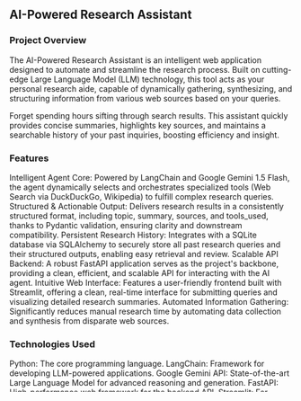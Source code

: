 ## AI-Powered Research Assistant
### Project Overview
The AI-Powered Research Assistant is an intelligent web application designed to automate and streamline the research process. Built on cutting-edge Large Language Model (LLM) technology, this tool acts as your personal research aide, capable of dynamically gathering, synthesizing, and structuring information from various web sources based on your queries.

Forget spending hours sifting through search results. This assistant quickly provides concise summaries, highlights key sources, and maintains a searchable history of your past inquiries, boosting efficiency and insight.

### Features
Intelligent Agent Core: Powered by LangChain and Google Gemini 1.5 Flash, the agent dynamically selects and orchestrates specialized tools (Web Search via DuckDuckGo, Wikipedia) to fulfill complex research queries.
Structured & Actionable Output: Delivers research results in a consistently structured format, including topic, summary, sources, and tools_used, thanks to Pydantic validation, ensuring clarity and downstream compatibility.
Persistent Research History: Integrates with a SQLite database via SQLAlchemy to securely store all past research queries and their structured outputs, enabling easy retrieval and review.
Scalable API Backend: A robust FastAPI application serves as the project's backbone, providing a clean, efficient, and scalable API for interacting with the AI agent.
Intuitive Web Interface: Features a user-friendly frontend built with Streamlit, offering a clean, real-time interface for submitting queries and visualizing detailed research summaries.
Automated Information Gathering: Significantly reduces manual research time by automating data collection and synthesis from disparate web sources.
### Technologies Used
Python: The core programming language.
LangChain: Framework for developing LLM-powered applications.
Google Gemini API: State-of-the-art Large Language Model for advanced reasoning and generation.
FastAPI: High-performance web framework for the backend API.
Streamlit: For creating the interactive web user interface.
Pydantic: For data validation and structured output.
SQLAlchemy: Python SQL toolkit and Object-Relational Mapper (ORM) for database interaction.
SQLite: Lightweight, file-based database for persistent storage.
python-dotenv: For managing environment variables (API keys).
DuckDuckGoSearchRun, WikipediaQueryRun: LangChain community tools for web scraping and information retrieval.
### Getting Started
Follow these steps to set up and run the AI-Powered Research Assistant locally.

Prerequisites
Python 3.9+
An API key from Google AI Studio for Gemini access.
(Optional, but recommended for more advanced search): API keys for services like Google Search API or SerpAPI if you extend tools.py beyond DuckDuckGo/Wikipedia.
Installation
Clone the repository:

git clone [repolink](https://github.com/Rishav-R03/AI-Research-Agent)
cd AI-Research-Agent
Create a virtual environment (recommended):

Bash

python -m venv venv
source venv/bin/activate  # On Windows: `venv\Scripts\activate`
Install dependencies:

Bash

pip install -r requirements.txt
(If you don't have a requirements.txt yet, you can generate one after installing everything with pip freeze > requirements.txt)

Minimum required packages:

langchain-google-genai
langchain-community
fastapi
uvicorn
streamlit
requests
python-dotenv
pydantic~=2.0
sqlalchemy
greenlet # often needed for SQLAlchemy
Configuration
Create a .env file: In the root directory of your project, create a file named .env and add your Google Gemini API key:
Code snippet

GOOGLE_API_KEY="<Enter_your_key>"
Replace "YOUR_GOOGLE_GEMINI_API_KEY" with your actual key.
Running the Application
This project consists of two main components: a FastAPI backend (API server) and a Streamlit frontend (web interface).

Start the FastAPI Backend:
Open your terminal and run:

Bash

uvicorn server:app --reload --port 8000
This will start the API server, typically accessible at http://localhost:8000. Keep this terminal open.

Start the Streamlit Frontend:
Open a new terminal, navigate to your project directory (and activate your venv if you closed it), and run:

Bash

streamlit run frontend.py
This will open the Streamlit application in your web browser.

Demo
Check out a quick demonstration of the AI-Powered Research Assistant in action!

Video Demonstration
(Replace YOUR_VIDEO_ID with the actual ID of your YouTube demo video. You can also use a GIF if preferred.)

Screenshots
(Provide a few high-quality screenshots here to showcase different aspects of your application.)

1. Initial Query Input(Replace assets/screenshot-query.png with the actual path to your screenshot.)

2. Research Results Display(Replace assets/screenshot-results.png with the actual path to your screenshot.)


# Future Enhancements
Advanced Tooling: Integration with more specialized tools like Google Search API, ArXiv API, or PDF document analysis (RAG).
User Authentication: Implement user accounts and personalized research history.
Configurable Agent Behavior: Allow users to customize agent persona, tool usage, and output constraints.
Iterative Research: Enable multi-turn conversations for refining research results or exploring sub-topics.
Enhanced Output Formats: Options to export research to Markdown, PDF, or other structured documents.
Cost Optimization: Implement token usage tracking and caching mechanisms.
# Contributing
Contributions are welcome! If you have suggestions for improvements or new features, please open an issue or submit a pull request.

# License
This project is licensed under the MIT License - see the LICENSE file for details.(Create a LICENSE file in your repository if you haven't already.)

# Contact
Rishav Raj-  - rishav042023@gmail.com
Project Link:[project_repo](https://github.com/Rishav-R03/AI-Research-Agent)
